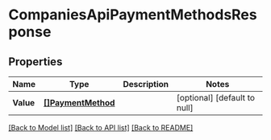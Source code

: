 # CompaniesApiPaymentMethodsResponse

## Properties
Name | Type | Description | Notes
------------ | ------------- | ------------- | -------------
**Value** | [**[]PaymentMethod**](paymentMethod.md) |  | [optional] [default to null]

[[Back to Model list]](../README.md#documentation-for-models) [[Back to API list]](../README.md#documentation-for-api-endpoints) [[Back to README]](../README.md)


